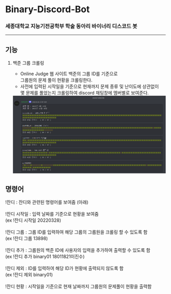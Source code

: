 # Binary-Discord-Bot
### 세종대학교 지능기전공학부 학술 동아리 바이너리 디스코드 봇

---

## 기능
1. 백준 그룹 크롤링
    - Online Judge 웹 사이트 백준의 그룹 ID를 기준으로 <br>
    그룹원의 문제 풀이 현황을 크롤링한다.
    - 사전에 입력된 시작일을 기준으로 현재까지 문제 종류 및 난이도에 상관없이<br>
    몇 문제를 풀었는지 크롤링하여 discord 채팅창에 멤버별로 보여준다.
    
    <img src="data/weed.png">

## 명령어

!잔디 : 잔디와 관련된 명령어를 보여줌 (아래) <br><br>
!잔디 시작일 : 입력 날짜를 기준으로 현황을 보여줌 <br>
(ex !잔디 시작일 20220328)<br><br>
!잔디 그룹 : 그룹 ID를 입력하여 해당 그룹의 그룹원을 크롤링 할 수 있도록 함<br>
(ex !잔디 그룹 13898)<br><br>
!잔디 추가 : 그룹원의 백준 ID에 사용자의 입력을 추가하여 출력할 수 있도록 함 <br>(ex !잔디 추가 binary01 18011821이진수)<br><br>
!잔디 제외 : ID를 입력하여 해당 ID가 현황에 출력되지 않도록 함<br>
(ex !잔디 제외 binary01)<br><br>
!잔디 현황 : 시작일을 기준으로 현재 날짜까지 그룹원의 문제풀이 현황을 출력함<br>

